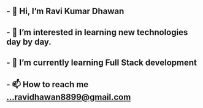 ## - 👋 Hi, I’m Ravi Kumar Dhawan
## - 👀 I’m interested in learning new technologies day by day.  
## - 🌱 I’m currently learning  Full Stack development
## - 📫 How to reach me ...ravidhawan8899@gmail.com


